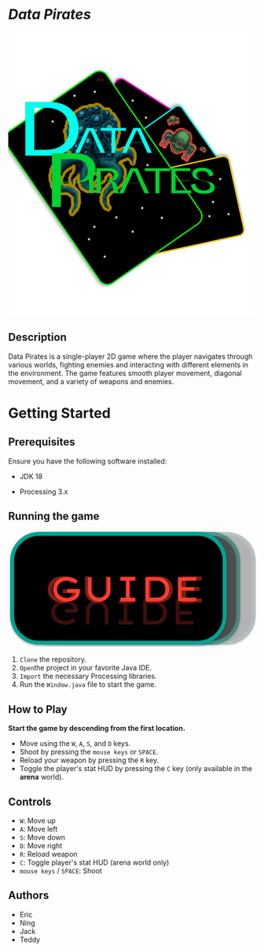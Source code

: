 # **_Data Pirates_**
![Data Pirates Logo](https://github.com/COMP2522/project-data-pirates/blob/TD_01_javs/datapirates/src/main/java/org/example/static_assets/DP_Title.png?raw=true)

## Description
Data Pirates is a single-player 2D game where the player navigates through various worlds, fighting enemies and interacting with different elements in the environment. The game features smooth player movement, diagonal movement, and a variety of weapons and enemies.



# Getting Started

## Prerequisites
Ensure you have the following software installed:

- JDK 18

- Processing 3.x

## Running the game
![Guide](https://github.com/COMP2522/project-data-pirates/blob/TD_01_javs/datapirates/src/main/java/org/example/static_assets/guide.png?raw=true)
1. `Clone` the repository.
2. `Open`the project in your favorite Java IDE.
3. `Import` the necessary Processing libraries.
4. Run the `Window.java` file to start the game.

## How to Play
**Start the game by descending from the first location.**
- Move using the `W`, `A`, `S`, and `D` keys.
- Shoot by pressing the `mouse keys` or `SPACE`.
- Reload your weapon by pressing the `R` key.
- Toggle the player's stat HUD by pressing the `C` key (only available in the **arena** world).
## Controls
- `W`: Move up
- `A`: Move left
- `S`: Move down
- `D`: Move right
- `R`: Reload weapon
- `C`: Toggle player's stat HUD (arena world only)
- `mouse keys` / `SPACE`: Shoot

## Authors
- Eric
- Ning
- Jack
- Teddy
